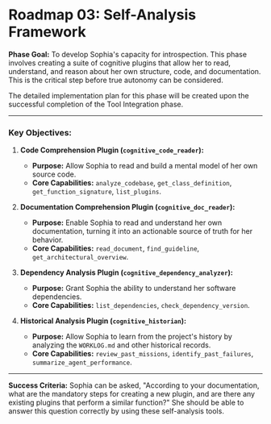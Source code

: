 # Roadmap 03: Self-Analysis Framework

**Phase Goal:** To develop Sophia's capacity for introspection. This phase involves creating a suite of cognitive plugins that allow her to read, understand, and reason about her own structure, code, and documentation. This is the critical step before true autonomy can be considered.

The detailed implementation plan for this phase will be created upon the successful completion of the Tool Integration phase.

---

### Key Objectives:

1.  **Code Comprehension Plugin (`cognitive_code_reader`):**
    *   **Purpose:** Allow Sophia to read and build a mental model of her own source code.
    *   **Core Capabilities:** `analyze_codebase`, `get_class_definition`, `get_function_signature`, `list_plugins`.

2.  **Documentation Comprehension Plugin (`cognitive_doc_reader`):**
    *   **Purpose:** Enable Sophia to read and understand her own documentation, turning it into an actionable source of truth for her behavior.
    *   **Core Capabilities:** `read_document`, `find_guideline`, `get_architectural_overview`.

3.  **Dependency Analysis Plugin (`cognitive_dependency_analyzer`):**
    *   **Purpose:** Grant Sophia the ability to understand her software dependencies.
    *   **Core Capabilities:** `list_dependencies`, `check_dependency_version`.

4.  **Historical Analysis Plugin (`cognitive_historian`):**
    *   **Purpose:** Allow Sophia to learn from the project's history by analyzing the `WORKLOG.md` and other historical records.
    *   **Core Capabilities:** `review_past_missions`, `identify_past_failures`, `summarize_agent_performance`.

---

**Success Criteria:** Sophia can be asked, "According to your documentation, what are the mandatory steps for creating a new plugin, and are there any existing plugins that perform a similar function?" She should be able to answer this question correctly by using these self-analysis tools.
